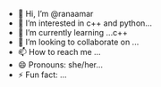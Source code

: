 - 👋 Hi, I’m @ranaamar
- 👀 I’m interested in c++ and python...
- 🌱 I’m currently learning ...c++
- 💞️ I’m looking to collaborate on ...
- 📫 How to reach me ...
- 😄 Pronouns: she/her...
- ⚡ Fun fact: ...

<!---
ranaamar/ranaamar is a ✨ special ✨ repository because its `README.md` (this file) appears on your GitHub profile.
You can click the Preview link to take a look at your changes.
--->
